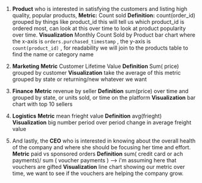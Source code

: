 1. **Product** who is interested in satisfying the customers and listing high quality, popular products,
**Metric:** Count sold
**Definition:** count(order_id) grouped by things like product_id 
this will tell us which product_id is ordered most, can look at this over time to look at product popularity over time.
**Visualization**
Monthly Count Sold by Product  bar chart where the x-axis is `orders.purchased_timestamp` , the y-axis is `count(product_id)` , 
for readability we will join to the products table to find the name or category name 

2. **Marketing**
**Metric** Customer Lifetime Value 
**Definition** Sum( price) grouped by customer
**Visualization** take the average of this metric grouped by state or returning/new whatever we want
 
3. **Finance** 
**Metric** revenue by seller 
**Definition** sum(price) over time and grouped by state, or units sold, or time on the platform
**Visualization** bar chart with top 10 sellers 

4. **Logistics**
**Metric** mean frieght value
**Definition** avg(frieght) 
**Visualization** big number period over period change in average freight value

5. And lastly, the **CEO** who is interested in knowing about the overall health of the company and where she should be focusing her time and effort.
**Metric** paid vs sponsored orders
**Definition** sum( credit card or ach payments)/ sum ( voucher payments ) --> i'm assuming here that vouchers are gifted
**Visualization** line chart showing our metric over time, we want to see if the vouchers are helping the company grow.
